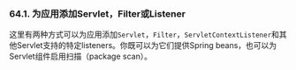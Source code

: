 ### 64.1. 为应用添加Servlet，Filter或Listener

这里有两种方式可以为应用添加`Servlet`，`Filter`，`ServletContextListener`和其他Servlet支持的特定listeners。你既可以为它们提供Spring beans，也可以为Servlet组件启用扫描（package scan）。

